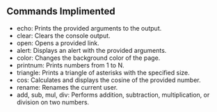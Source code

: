 ## Commands Implimented
- echo: Prints the provided arguments to the output.
- clear: Clears the console output.
- open: Opens a provided link.
- alert: Displays an alert with the provided arguments.
- color: Changes the background color of the page.
- printnum: Prints numbers from 1 to N.
- triangle: Prints a triangle of asterisks with the specified size.
- cos: Calculates and displays the cosine of the provided number.
- rename: Renames the current user.
- add, sub, mul, div: Performs addition, subtraction, multiplication, or division on two numbers.
